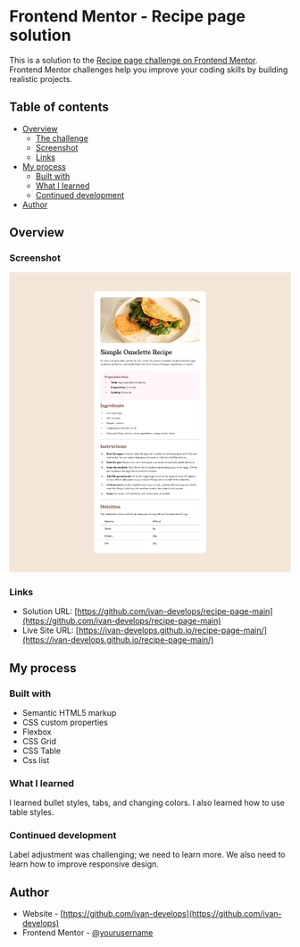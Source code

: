 # Frontend Mentor - Recipe page solution

This is a solution to the [Recipe page challenge on Frontend Mentor](https://www.frontendmentor.io/challenges/recipe-page-KiTsR8QQKm). Frontend Mentor challenges help you improve your coding skills by building realistic projects. 

## Table of contents

- [Overview](#overview)
  - [The challenge](#the-challenge)
  - [Screenshot](#screenshot)
  - [Links](#links)
- [My process](#my-process)
  - [Built with](#built-with)
  - [What I learned](#what-i-learned)
  - [Continued development](#continued-development)
- [Author](#author)


## Overview

### Screenshot

![](./screenshot.png)

### Links

- Solution URL: [https://github.com/ivan-develops/recipe-page-main](https://github.com/ivan-develops/recipe-page-main)
- Live Site URL: [https://ivan-develops.github.io/recipe-page-main/](https://ivan-develops.github.io/recipe-page-main/)

## My process

### Built with

- Semantic HTML5 markup
- CSS custom properties
- Flexbox
- CSS Grid
- CSS Table
- Css list

### What I learned

I learned bullet styles, tabs, and changing colors. I also learned how to use table styles.

### Continued development

Label adjustment was challenging; we need to learn more. We also need to learn how to improve responsive design.

## Author

- Website - [https://github.com/ivan-develops](https://github.com/ivan-develops)
- Frontend Mentor - [@yourusername](https://www.frontendmentor.io/profile/yourusername)